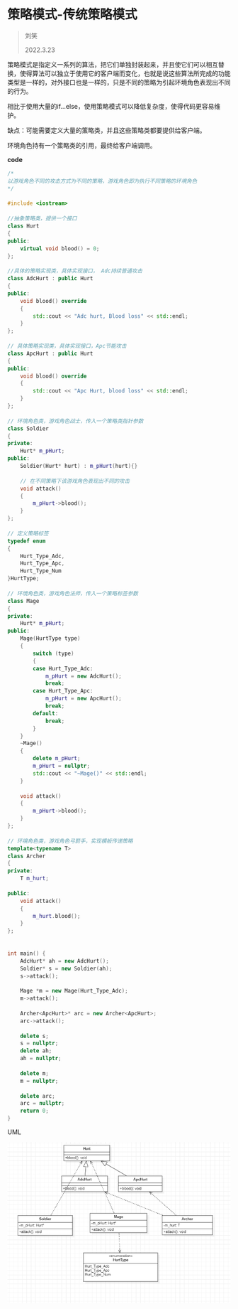 # 策略模式-传统策略模式

> 刘笑
>
> 2022.3.23



策略模式是指定义一系列的算法，把它们单独封装起来，并且使它们可以相互替换，使得算法可以独立于使用它的客户端而变化，也就是说这些算法所完成的功能类型是一样的，对外接口也是一样的，只是不同的策略为引起环境角色表现出不同的行为。

相比于使用大量的if...else，使用策略模式可以降低复杂度，使得代码更容易维护。

缺点：可能需要定义大量的策略类，并且这些策略类都要提供给客户端。

环境角色持有一个策略类的引用，最终给客户端调用。

**code**

```c++
/*
以游戏角色不同的攻击方式为不同的策略，游戏角色即为执行不同策略的环境角色
*/

#include <iostream>

//抽象策略类，提供一个接口
class Hurt
{
public:
	virtual void blood() = 0;
};

//具体的策略实现类，具体实现接口， Adc持续普通攻击
class AdcHurt : public Hurt
{
public:
	void blood() override
	{
		std::cout << "Adc hurt, Blood loss" << std::endl;
	}
};

// 具体策略实现类，具体实现接口，Apc节能攻击
class ApcHurt : public Hurt
{
public:
	void blood() override
	{
		std::cout << "Apc Hurt, blood loss" << std::endl;
	}
};

// 环境角色类，游戏角色战士，传入一个策略类指针参数
class Soldier
{
private:
	Hurt* m_pHurt;
public:
	Soldier(Hurt* hurt) : m_pHurt(hurt){}

	// 在不同策略下该游戏角色表现出不同的攻击
	void attack()
	{
		m_pHurt->blood();
	}
};

// 定义策略标签
typedef enum
{
	Hurt_Type_Adc,
	Hurt_Type_Apc,
	Hurt_Type_Num
}HurtType;

// 环境角色类，游戏角色法师，传入一个策略标签参数
class Mage
{
private:
	Hurt* m_pHurt;
public:
	Mage(HurtType type)
	{
		switch (type)
		{
		case Hurt_Type_Adc:
			m_pHurt = new AdcHurt();
			break;
		case Hurt_Type_Apc:
			m_pHurt = new ApcHurt();
			break;
		default:
			break;
		}
	}
	~Mage()
	{
		delete m_pHurt;
		m_pHurt = nullptr;
		std::cout << "~Mage()" << std::endl;
	}

	void attack()
	{
		m_pHurt->blood();
	}
};

// 环境角色类，游戏角色弓箭手，实现模板传递策略
template<typename T>
class Archer
{
private:
	T m_hurt;

public:
	void attack()
	{
		m_hurt.blood();
	}
};


int main() {
	AdcHurt* ah = new AdcHurt();
	Soldier* s = new Soldier(ah);
	s->attack();

	Mage *m = new Mage(Hurt_Type_Adc);
	m->attack();

	Archer<ApcHurt>* arc = new Archer<ApcHurt>;
	arc->attack();

	delete s;
	s = nullptr;
	delete ah;
	ah = nullptr;

	delete m;
	m = nullptr;

	delete arc;
	arc = nullptr;
	return 0;
}


```

UML

![](./imgs/4.jpg)
